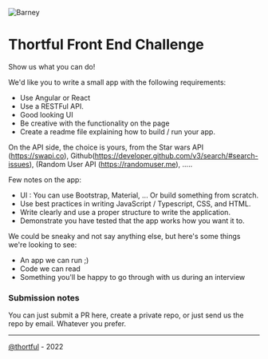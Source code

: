 ![Barney](https://cloud.githubusercontent.com/assets/3603793/23482593/669e9444-feae-11e6-9b6b-d1a53faf984a.png)

# Thortful Front End Challenge


Show us what you can do! 

We'd like you to write a small app with the following requirements:

* Use Angular or React
* Use a RESTFul API. 
* Good looking UI 
* Be creative with the functionality on the page
* Create a readme file explaining how to build / run your app.

On the API side, the choice is yours, from the Star wars API (https://swapi.co), Github(https://developer.github.com/v3/search/#search-issues), (Random User API (https://randomuser.me), .....

Few notes on the app:

* UI : You can use Bootstrap, Material, ... Or build something from scratch. 
* Use best practices in writing JavaScript / Typescript, CSS, and HTML.
* Write clearly and use a proper structure to write the application.
* Demonstrate you have tested that the app works how you want it to.

We could be sneaky and not say anything else, but here's some things we're looking to see:

* An app we can run ;)
* Code we can read
* Something you'll be happy to go through with us during an interview


### Submission notes

You can just submit a PR here, create a private repo, or just send us the repo by email. Whatever you prefer.

---

[@thortful](https://www.thortful.com) - 2022
